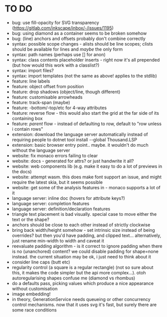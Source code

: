 TO DO
=====

* bug: use fill-opacity for SVG transparency (https://gitlab.com/inkscape/inbox/-/issues/1195)
* bug: using diamond as a container seems to be broken somehow
* bug: (line) anchors and offsets probably don't combine correctly
* syntax: possible scope changes - alists should be line scopes; clists should be available for lines and *maybe* the only form
* syntax: path names (perhaps use [] for anon)
* syntax: class contents placeholder inserts - right now it's all prepended (but how would this work with a classlist?)
* syntax: import files?
* syntax: import templates (not the same as above! applies to the stdlib)
* feature: line labels
* feature: object offset from position 
* feature: drop shadows (object/line, though different)
* feature: customisable arrowheads
* feature: track-span (maybe)
* feature: -bottom/-top/etc for 4-way attributes
* feature: reverse flow - this would also start the grid at the far side of its containing box
* feature: *parent* flow - instead of defaulting to row, default to "row unless i contain rows"
* extension: download the language server automatically instead of requiring people to dotnet tool install --global Thousand.LSP
* extension: basic browser entry point.. maybe. it wouldn't do much without the language server
* website: fix monaco errors failing to clear
* website: docs - generated for attrs? or just handwrite it all?
* website: web components lib (e.g. make it easy to do a lot of previews in the docs)
* website: attempt wasm. this does make font support an issue, and might require the latest skia, but it seems possible
* website: get some of the analysis features in - monaco supports a lot of it
* language server: inline doc (hovers for attribute keys?)
* language server: completion features 
* language server: definition/declaration features
* triangle text placement is bad visually. special case to move either the text or the shape?
* anchors should be close to each other instead of strictly clockwise
* bring back width/height somehow - set intrinsic size instead of being overrides? but then you'd have padding, and clipped text... alternatively, just rename min-width to width and caveat it
* reevaluate padding algorithm - is it correct to ignore padding when there is no (unanchored) content? we could disable padding for shape=none instead. the current situation may be ok, i just need to think about it
* consider line caps (butt etc) 
* regularity control (a square is a regular rectangle) (not so sure about this, it makes the code simpler but the api more complex...). otoh autoregularising shapes confuse me (diamond vs rhombus)
* do a defaults pass, picking values which produce a nice appearance without customisation
* image embedding!
* in theory, GenerationService needs queueing or other concurrency control mechanisms. now that it uses svg it's fast, but surely there are some race conditions